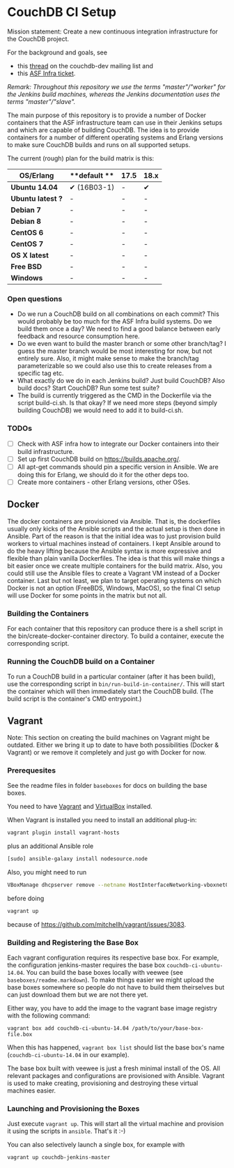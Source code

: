 CouchDB CI Setup
================

Mission statement: Create a new continuous integration infrastructure for the CouchDB project.

For the background and goals, see

* this [thread](https://www.mail-archive.com/dev%40couchdb.apache.org/msg43591.html) on the couchdb-dev mailing list and
* this [ASF Infra ticket](https://issues.apache.org/jira/browse/INFRA-10126).

*Remark: Throughout this repository we use the terms "master"/"worker" for the Jenkins build machines, whereas the Jenkins documentation uses the terms "master"/"slave".*

The main purpose of this repository is to provide a number of Docker containers that the ASF infrastructure team can use in their Jenkins setups and which are capable of building CouchDB. The idea is to provide containers for a number of different operating systems and Erlang versions to make sure CouchDB builds and runs on all supported setups.

The current (rough) plan for the build matrix is this:

**OS/Erlang**       | **default ** | **17.5** | **18.x**
--------------------|--------------|----------|---------
**Ubuntu 14.04**    | ✔ (16B03-1)  | -        | ✔
**Ubuntu latest ?** | -            | -        | -
**Debian 7**        | -            | -        | -
**Debian 8**        | -            | -        | -
**CentOS 6**        | -            | -        | -
**CentOS 7**        | -            | -        | -
**OS X latest**     | -            | -        | -
**Free BSD**        | -            | -        | -
**Windows**         | -            | -        | -

### Open questions

* Do we run a CouchDB build on all combinations on each commit? This would probably be too much for the ASF Infra build systems. Do we build them once a day? We need to find a good balance between early feedback and resource consumption here.
* Do we even want to build the master branch or some other branch/tag? I guess the master branch would be most interesting for now, but not entirely sure. Also, it might make sense to make the branch/tag parameterizable so we could also use this to create releases from a specific tag etc.
* What exactly do we do in each Jenkins build? Just build CouchDB? Also build docs? Start CouchDB? Run some test suite?
* The build is currently triggered as the CMD in the Dockerfile via the script build-ci.sh. Is that okay? If we need more steps (beyond simply building CouchDB) we would need to add it to build-ci.sh.

### TODOs

- [ ] Check with ASF infra how to integrate our Docker containers into their build infrastructure.
- [ ] Set up first CouchDB build on <https://builds.apache.org/>.
- [ ] All apt-get commands should pin a specific version in Ansible. We are doing this for Erlang, we should do it for the other deps too.
- [ ] Create more containers - other Erlang versions, other OSes.

Docker
------

The docker containers are provisioned via Ansible. That is, the dockerfiles usually only kicks of the Ansible scripts and the actual setup is then done in Ansible. Part of the reason is that the initial idea was to just provision build workers to virtual machines instead of containers. I kept Ansible around to do the heavy lifting because the Ansible syntax is more expressive and flexible than plain vanilla Dockerfiles. The idea is that this will make things a bit easier once we create multiple containers for the build matrix. Also, you could still use the Ansible files to create a Vagrant VM instead of a Docker container. Last but not least, we plan to target operating systems on which Docker is not an option (FreeBDS, Windows, MacOS), so the final CI setup will use Docker for some points in the matrix but not all.

### Building the Containers

For each container that this repository can produce there is a shell script in the bin/create-docker-container directory. To build a container, execute the corresponding script.


### Running the CouchDB build on a Container

To run a CouchDB build in a particular container (after it has been build), use the corresponding script in `bin/run-build-in-container/`. This will start the container which will then immediately start the CouchDB build. (The build script is the container's CMD entrypoint.)

Vagrant
-------

Note: This section on creating the build machines on Vagrant might be outdated. Either we bring it up to date to have both possibilities (Docker & Vagrant) or we remove it completely and just go with Docker for now.

### Prerequesites

See the readme files in folder `baseboxes` for docs on building the base boxes.

You need to have [Vagrant](https://www.vagrantup.com/) and [VirtualBox](https://www.virtualbox.org/) installed.

When Vagrant is installed you need to install an additional plug-in:
```bash
vagrant plugin install vagrant-hosts
```

plus an additional Ansible role
```bash
[sudo] ansible-galaxy install nodesource.node
```

Also, you might need to run
```bash
VBoxManage dhcpserver remove --netname HostInterfaceNetworking-vboxnet0
```
before doing
```bash
vagrant up
```
because of <https://github.com/mitchellh/vagrant/issues/3083>.

### Building and Registering the Base Box

Each vagrant configuration requires its respective base box. For example, the configuration jenkins-master requires the base box `couchdb-ci-ubuntu-14.04`. You can build the base boxes locally with veewee (see `baseboxes/readme.markdown`). To make things easier we might upload the base boxes somewhere so people do not have to build them theirselves but can just download them but we are not there yet.

Either way, you have to add the image to the vagrant base image registry with the following command:
```
vagrant box add couchdb-ci-ubuntu-14.04 /path/to/your/base-box-file.box
```

When this has happened, `vagrant box list` should list the base box's name (`couchdb-ci-ubuntu-14.04` in our example).

The base box built with veewee is just a fresh minimal install of the OS. All relevant packages and configurations are provisioned with Ansible. Vagrant is used to make creating, provisioning and destroying these virtual machines easier.

### Launching and Provisioning the Boxes

Just execute `vagrant up`. This will start all the virtual machine and provision it using the scripts in `ansible`. That's it :-)

You can also selectively launch a single box, for example with
```bash
vagrant up couchdb-jenkins-master
```
